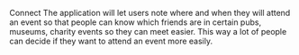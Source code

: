 Connect
The application will let users note where and when they will attend an event so that people can know which friends are in certain pubs, museums, charity events so they can meet easier. This way a lot of people can decide if they want to attend an event more easily.
